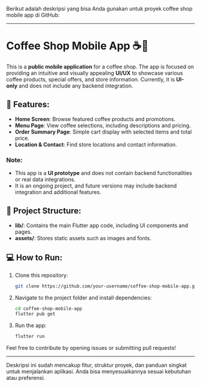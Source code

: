 Berikut adalah deskripsi yang bisa Anda gunakan untuk proyek coffee shop mobile app di GitHub:

---

# Coffee Shop Mobile App ☕📱

This is a **public mobile application** for a coffee shop. The app is focused on providing an intuitive and visually appealing **UI/UX** to showcase various coffee products, special offers, and store information. Currently, it is **UI-only** and does not include any backend integration.

## 🚀 Features:
- **Home Screen**: Browse featured coffee products and promotions.
- **Menu Page**: View coffee selections, including descriptions and pricing.
- **Order Summary Page**: Simple cart display with selected items and total price.
- **Location & Contact**: Find store locations and contact information.
  
### Note:
- This app is a **UI prototype** and does not contain backend functionalities or real data integrations.
- It is an ongoing project, and future versions may include backend integration and additional features.

## 📂 Project Structure:
- **lib/**: Contains the main Flutter app code, including UI components and pages.
- **assets/**: Stores static assets such as images and fonts.

## 💻 How to Run:
1. Clone this repository:
   ```bash
   git clone https://github.com/your-username/coffee-shop-mobile-app.git
   ```
2. Navigate to the project folder and install dependencies:
   ```bash
   cd coffee-shop-mobile-app
   flutter pub get
   ```
3. Run the app:
   ```bash
   flutter run
   ```

Feel free to contribute by opening issues or submitting pull requests!

---

Deskripsi ini sudah mencakup fitur, struktur proyek, dan panduan singkat untuk menjalankan aplikasi. Anda bisa menyesuaikannya sesuai kebutuhan atau preferensi.